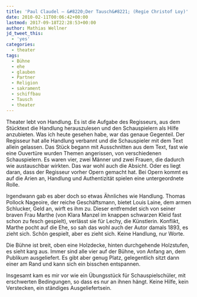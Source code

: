 ```yaml
---
title: 'Paul Claudel – &#8220;Der Tausch&#8221; (Regie Christof Loy)'
date: 2010-02-11T00:06:42+00:00
lastmod: 2017-09-18T22:28:53+00:00
author: Mathias Wellner
jd_tweet_this:
  - 'yes'
categories:
  - theater
tags:
  - Bühne
  - ehe
  - glauben
  - Partner
  - Religion
  - sakrament
  - schiffbau
  - Tausch
  - theater
---
```

Theater lebt von Handlung. Es ist die Aufgabe des Regisseurs, aus dem Stücktext die Handlung herauszulesen und den Schauspielern als Hilfe anzubieten. Was ich heute gesehen habe, war das genaue Gegenteil. Der Regisseur hat alle Handlung verbannt und die Schauspieler mit dem Text allein gelassen. Das Stück begann mit Ausschnitten aus dem Text, fast wie eine Ouvertüre wurden Themen angerissen, von verschiedenen Schauspielern. Es waren vier, zwei Männer und zwei Frauen, die dadurch wie austauschbar wirkten. Das war wohl auch die Absicht. Oder es liegt daran, dass der Regisseur vorher Opern gemacht hat. Bei Opern kommt es auf die Arien an, Handlung und Authentizität spielen eine untergeordnete Rolle. 

Irgendwann gab es aber doch so etwas Ähnliches wie Handlung. Thomas Pollock Nageoire, der reiche Geschäftsmann, bietet Louis Laine, dem armen Schlucker, Geld an, wirft es ihm zu. Dieser entfremdet sich von seiner braven Frau Marthe (von Klara Manzel im knappen schwarzen Kleid fast schon zu fesch gespielt), verlässt sie für Lechy, die Künstlerin. Konflikt, Marthe pocht auf die Ehe, so sah das wohl auch der Autor damals 1893, es zieht sich. Schön gespielt, aber es zieht sich. Keine Handlung, nur Worte. 

Die Bühne ist breit, oben eine Holzdecke, hinten durchgehende Holzstufen, es sieht karg aus. Immer sind alle vier auf der Bühne, von Anfang an, dem Publikum ausgeliefert. Es gibt aber genug Platz, gelegentlich sitzt dann einer am Rand und kann sich ein bisschen entspannen. 

Insgesamt kam es mir vor wie ein Übungsstück für Schauspielschüler, mit erschwerten Bedingungen, so dass es nur an ihnen hängt. Keine Hilfe, kein Verstecken, ein ständiges Ausgeliefertsein.